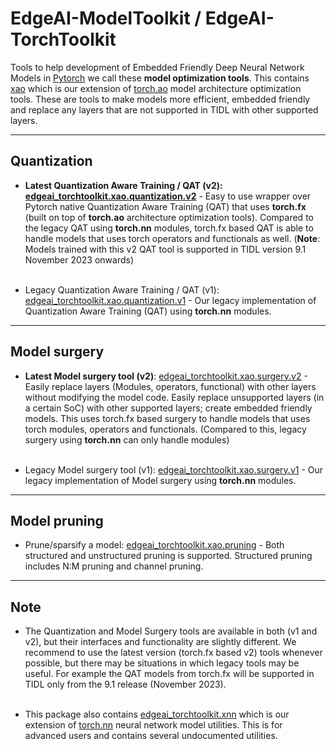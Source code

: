 # EdgeAI-ModelToolkit / EdgeAI-TorchToolkit

Tools to help development of Embedded Friendly Deep Neural Network Models in [Pytorch](https://pytorch.org) we call these **model optimization tools**. This contains [xao](xao) which is our extension of [torch.ao](https://github.com/pytorch/pytorch/tree/main/torch/ao) model architecture optimization tools. These are tools to make models more efficient, embedded friendly and replace any layers that are not supported in TIDL with other supported layers.<br>

<hr>

## Quantization
- **Latest Quantization Aware Training / QAT (v2): [edgeai_torchtoolkit.xao.quantization.v2](./xao/quantization/v2)** - Easy to use wrapper over Pytorch native Quantization Aware Training (QAT) that uses **torch.fx** (built on top of **torch.ao** architecture optimization tools). Compared to the legacy QAT using **torch.nn** modules, torch.fx based QAT is able to handle models that uses torch operators and functionals as well. (**Note**: Models trained with this v2 QAT tool is supported in TIDL version 9.1  November 2023 onwards)<br><br>

- Legacy Quantization Aware Training / QAT (v1): [edgeai_torchtoolkit.xao.quantization.v1](./xao/quantization/v1) - Our legacy implementation of Quantization Aware Training (QAT) using **torch.nn** modules.<br>

<hr>

## Model surgery
- **Latest Model surgery tool (v2)**: [edgeai_torchtoolkit.xao.surgery.v2](./xao/surgery/v2) - Easily replace layers (Modules, operators, functional) with other layers without modifying the model code. Easily replace unsupported layers (in a certain SoC) with other supported layers; create embedded friendly models. This uses torch.fx based surgery to handle models that uses torch modules, operators and functionals. (Compared to this, legacy surgery using **torch.nn** can only handle modules)<br><br>

- Legacy Model surgery tool (v1): [edgeai_torchtoolkit.xao.surgery.v1](./xao/surgery/v1) - Our legacy implementation of Model surgery using **torch.nn** modules.<br>

<hr>

## Model pruning
- Prune/sparsify a model: [edgeai_torchtoolkit.xao.pruning](./xao/pruning) - Both structured and unstructured pruning is supported. Structured pruning includes N:M pruning and channel pruning.

<hr>

## Note
- The Quantization and Model Surgery tools are available in both (v1 and v2), but their interfaces and functionality are slightly different. We recommend to use the latest version (torch.fx based v2) tools whenever possible, but there may be situations in which legacy tools may be useful. For example the QAT models from torch.fx will be supported in TIDL only from the 9.1 release (November 2023).<br><br>

- This package also contains [edgeai_torchtoolkit.xnn](xnn) which is our extension of [torch.nn](https://github.com/pytorch/pytorch/tree/main/torch/nn) neural network model utilities. This is for advanced users and contains several undocumented utilities. <br>